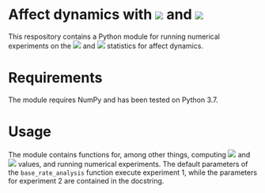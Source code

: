 # Affect dynamics with <img src="https://render.githubusercontent.com/render/math?math=\huge L"> and <img src="https://render.githubusercontent.com/render/math?math=\huge L^{*}">

This respository contains a Python module for running numerical experiments on the <img src="https://render.githubusercontent.com/render/math?math=L"> and <img src="https://render.githubusercontent.com/render/math?math=L^{*}"> statistics for affect dynamics.

# Requirements

The module requires NumPy and has been tested on Python 3.7.

# Usage

The module contains functions for, among other things, computing <img src="https://render.githubusercontent.com/render/math?math=L"> and <img src="https://render.githubusercontent.com/render/math?math=L^{*}"> values, and running numerical experiments.  The default parameters of the `base_rate_analysis` function execute experiment 1, while the parameters for experiment 2 are contained in the docstring.